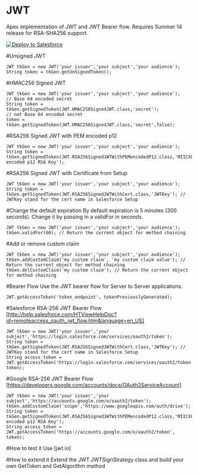 JWT
===

Apex implementation of JWT and JWT Bearer flow.   Requires Summer 14 release for RSA-SHA256 support.

<a href="https://githubsfdeploy.herokuapp.com?owner=ForceComDeveloper&repo=Apex_JWT">
  <img alt="Deploy to Salesforce"
       src="https://raw.githubusercontent.com/afawcett/githubsfdeploy/master/src/main/webapp/resources/img/deploy.png">
</a>


#Unsigned JWT
```
JWT tkGen = new JWT('your issuer','your subject','your audience');
String token = tkGen.getUnSignedToken();
```

#HMAC256 Signed JWT
```
JWT tkGen = new JWT('your issuer','your subject','your audience');
// Base 64 encoded secret
String token = tkGen.getSignedToken(JWT.HMAC256SignedJWT.class,'secret');
// not Base 64 encoded secret
token = tkGen.getSignedToken(JWT.HMAC256SignedJWT.class,'secret',false);
```

#RSA256 Signed JWT with PEM encoded p12
```
JWT tkGen = new JWT('your issuer','your subject','your audience');
String token = tkGen.getSignedToken(JWT.RSA256SignedJWTWithPEMencodedP12.class,'MIICXQIBAAKBgQC4U4Bma7kKa0CLU...pem encoded p12 RSA Key');
```

#RSA256 Signed JWT with Certificate from Setup
```
JWT tkGen = new JWT('your issuer','your subject','your audience');
String token = tkGen.getSignedToken(JWT.RSA256SignedJWTWithCert.class,'JWTKey'); // JWTKey stand for the cert name in Salesforce Setup
```

#Change the default expiration
By default expiration is 5 minutes (300 seconds).   Change it by passing in a validFor in seconds.

```
JWT tkGen = new JWT('your issuer','your subject','your audience');
tkGen.validFor(60); // Return the current object for method chaining
```

#Add or remove custom claim

```
JWT tkGen = new JWT('your issuer','your subject','your audience');
tkGen.addCustomClaim('my custom claim', 'my custom claim value'); // Return the current object for method chaining
tkGen.delCustomClaim('my custom claim'); // Return the current object for method chaining
```

#Bearer Flow
Use the JWT bearer flow for Server to Server applications.

```
JWT.getAccessToken('token_endpoint', tokenPreviouslyGenerated);
```

#Salesforce RSA-256 JWT Bearer Flow
[http://help.salesforce.com/HTViewHelpDoc?id=remoteaccess_oauth_jwt_flow.htm&language=en_US]

```
JWT tkGen = new JWT('your issuer','your subject','https://login.salesforce.com/services/oauth2/token');
String token = tkGen.getSignedToken(JWT.RSA256SignedJWTWithCert.class,'JWTKey'); // JWTKey stand for the cert name in Salesforce Setup
String access_token = JWT.getAccessToken('https://login.salesforce.com/services/oauth2/token', token);
 ```

#Google RSA-256 JWT Bearer Flow
[https://developers.google.com/accounts/docs/OAuth2ServiceAccount]

```
JWT tkGen = new JWT('your issuer','your subject','https://accounts.google.com/o/oauth2/token');
tkGen.addCustomClaim('scope','https://www.googleapis.com/auth/drive');
String token = tkGen.getSignedToken(JWT.RSA256SignedJWTWithPEMencodedP12.class,'MIICXQIBAAKBgQC4U4Bma7kKa0CLU...pem encoded p12 RSA Key');
String access_token = JWT.getAccessToken('https://accounts.google.com/o/oauth2/token', token);
```

#How to test it
Use [jwt.io]

#How to extend it
Extend the JWT.JWTSignStrategy class and build your own GetToken and GetAlgorithm method